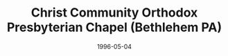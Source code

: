 ---
date: &id001 1996-05-04
end_date: null
location:
  address: null
  city: Bethlehem
  state: PA
minister:
- end: 2000-12-31
  name: Glenn Evans
  start: 1998-01-01
  type: Organizing Pastor
- end: 2003-12-31
  name: Glenn Evans
  start: 2000-01-01
  type: Pastor
- end: 2007-11-17
  name: Jason Stewart
  start: 2005-01-01
  type: Pastor
ministers:
- Glenn Evans
- Glenn Evans
- Jason Stewart
name: Christ Community Orthodox Presbyterian Chapel
names:
- end: 2000-10-08
  name: Christ Community Orthodox Presbyterian Chapel
  start: 1996-05-04
- end: 2007-11-17
  name: Christ Community Orthodox Presbyterian Church
  start: 2000-10-08
origination_date: *id001
raw_data: "PA Bethlehem\n\nChrist Community Orthodox Presbyterian Chapel  (May 4,\
  \ 1996\u2013October 8, 2000)\nChrist Community Orthodox Presbyterian Church  (October\
  \ 8, 2000\u2013November 17, 2007 )\n(united with Covenant OPC, Easton to form Christ\
  \ Community Church, Easton, November\n17, 2007)\n\nOrg. Pastor: Glenn Evans, 1998\u2013\
  2000\nPastors: Glenn Evans, 2000\u20132003\nJason Stewart, 2005\u20137"
received_from: null
states:
- PA
status:
  active: false
  end_date: 2007-11-17
  reason: united with Covenant OPC, Easton
  received_from: null
  withdrawal_to: null
title: Christ Community Orthodox Presbyterian Chapel (Bethlehem PA)
year_established:
- 1996

---